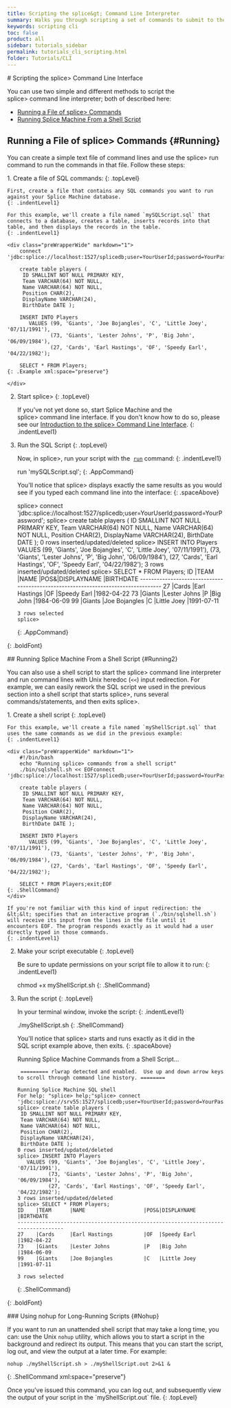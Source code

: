 ```yaml
---
title: Scripting the splice&gt; Command Line Interpreter
summary: Walks you through scripting a set of commands to submit to the splice&gt; command line interpreter.
keywords: scripting cli
toc: false
product: all
sidebar: tutorials_sidebar
permalink: tutorials_cli_scripting.html
folder: Tutorials/CLI
---
```

<section>
<div class="TopicContent" data-swiftype-index="true" markdown="1">
# Scripting the splice&gt; Command Line Interface

You can use two simple and different methods to script the <span
class="AppCommand">splice&gt;</span> command line interpreter; both of
described here:

* [Running a File of splice&gt; Commands](#Running)
* [Running Splice Machine From a Shell Script](#Running2)

## Running a File of splice&gt; Commands   {#Running}

You can create a simple text file of command lines and use the
splice&gt; run command to run the commands in that file. Follow these
steps:

<div class="opsStepsList" markdown="1">
1.  Create a file of SQL commands:
    {: .topLevel}

    First, create a file that contains any SQL commands you want to run
    against your Splice Machine database.
    {: .indentLevel1}

    For this example, we'll create a file named `mySQLScript.sql` that
    connects to a database, creates a table, inserts records into that
    table, and then displays the records in the table.
    {: .indentLevel1}

    <div class="preWrapperWide" markdown="1">
        connect 'jdbc:splice://localhost:1527/splicedb;user=YourUserId;password=YourPassword';

        create table players (
         ID SMALLINT NOT NULL PRIMARY KEY,
         Team VARCHAR(64) NOT NULL,
         Name VARCHAR(64) NOT NULL,
         Position CHAR(2),
         DisplayName VARCHAR(24),
         BirthDate DATE );

        INSERT INTO Players
           VALUES (99, 'Giants', 'Joe Bojangles', 'C', 'Little Joey', '07/11/1991'),
                  (73, 'Giants', 'Lester Johns', 'P', 'Big John', '06/09/1984'),
                  (27, 'Cards', 'Earl Hastings', 'OF', 'Speedy Earl', '04/22/1982');

        SELECT * FROM Players;
    {: .Example xml:space="preserve"}

    </div>

2.  Start splice&gt;
    {: .topLevel}

    If you've not yet done so, start Splice Machine and the
    <span class="AppCommand">splice&gt;</span> command line interface. If you don't know how to do so,
    please see our [Introduction to the splice&gt; Command Line
    Interface](tutorials_cli_usingcli.html).
    {: .indentLevel1}

3.  Run the SQL Script
    {: .topLevel}

    Now, in <span class="AppCommand">splice&gt;</span>, run your script
    with the &nbsp;[`run`](cmdlineref_run.html) command:
    {: .indentLevel1}

    <div class="preWrapperWide" markdown="1">
        run 'mySQLScript.sql';
    {: .AppCommand}

    </div>

    You'll notice that <span
    class="AppCommand">splice&gt;</span> displays exactly the same
    results as you would see if you typed each command line into the
    interface:
    {: .spaceAbove}

    <div class="preWrapperWide" markdown="1">
        splice> connect 'jdbc:splice://localhost:1527/splicedb;user=YourUserId;password=YourPassword';
        splice> create table players (
         ID SMALLINT NOT NULL PRIMARY KEY,
         Team VARCHAR(64) NOT NULL,
         Name VARCHAR(64) NOT NULL,
         Position CHAR(2),
         DisplayName VARCHAR(24),
         BirthDate DATE );
        0 rows inserted/updated/deleted
        splice> INSERT INTO Players
           VALUES (99, 'Giants', 'Joe Bojangles', 'C', 'Little Joey', '07/11/1991'),
                  (73, 'Giants', 'Lester Johns', 'P', 'Big John', '06/09/1984'),
                  (27, 'Cards', 'Earl Hastings', 'OF', 'Speedy Earl', '04/22/1982');
        3 rows inserted/updated/deleted
        splice> SELECT * FROM Players;
        ID    |TEAM      |NAME                   |POS&|DISPLAYNAME             |BIRTHDATE
        ----------------------------------------------------------------------------------
        27    |Cards     |Earl Hastings          |OF  |Speedy Earl             |1982-04-22
        73    |Giants    |Lester Johns           |P   |Big John                |1984-06-09
        99    |Giants    |Joe Bojangles          |C   |Little Joey             |1991-07-11

        3 rows selected
        splice>
    {: .AppCommand}

    </div>
{: .boldFont}

</div>
## Running Splice Machine From a Shell Script   {#Running2}

You can also use a shell script to start the splice&gt; command line
interpreter and run command lines with Unix heredoc (`<<`) input
redirection. For example, we can easily rework the SQL script we used in
the previous section into a shell script that starts <span
class="AppCommand">splice&gt;</span>, runs several commands/statements,
and then exits <span class="AppCommand">splice&gt;</span>.

<div class="opsStepsList" markdown="1">
1.  Create a shell script
    {: .topLevel}

    For this example, we'll create a file named `myShellScript.sql` that
    uses the same commands as we did in the previous example:
    {: .indentLevel1}

    <div class="preWrapperWide" markdown="1">
        #!/bin/bash
        echo "Running splice> commands from a shell script"
        ./bin/sqlshell.sh << EOFconnect 'jdbc:splice://localhost:1527/splicedb;user=YourUserId;password=YourPassword';

        create table players (
         ID SMALLINT NOT NULL PRIMARY KEY,
         Team VARCHAR(64) NOT NULL,
         Name VARCHAR(64) NOT NULL,
         Position CHAR(2),
         DisplayName VARCHAR(24),
         BirthDate DATE );

        INSERT INTO Players
           VALUES (99, 'Giants', 'Joe Bojangles', 'C', 'Little Joey', '07/11/1991'),
                  (73, 'Giants', 'Lester Johns', 'P', 'Big John', '06/09/1984'),
                  (27, 'Cards', 'Earl Hastings', 'OF', 'Speedy Earl', '04/22/1982');

        SELECT * FROM Players;exit;EOF
    {: .ShellCommand}
    </div>

    If you're not familiar with this kind of input redirection: the
    &lt;&lt; specifies that an interactive program (`./bin/sqlshell.sh`)
    will receive its input from the lines in the file until it
    encounters EOF. The program responds exactly as it would had a user
    directly typed in those commands.
    {: .indentLevel1}

2.  Make your script executable
    {: .topLevel}

    Be sure to update permissions on your script file to allow it to
    run:
    {: .indentLevel1}

    <div class="preWrapperWide" markdown="1">
        chmod +x myShellScript.sh
    {: .ShellCommand}

    </div>

3.  Run the script
    {: .topLevel}

    In your terminal window, invoke the script:
    {: .indentLevel1}

    <div class="preWrapperWide" markdown="1">
        ./myShellScript.sh
    {: .ShellCommand}

    </div>

    You'll notice that <span class="AppCommand">splice&gt;</span> starts
    and runs exactly as it did in the SQL script example above, then
    exits.
    {: .spaceAbove}

    <div class="preWrapperWide" markdown="1">
        Running Splice Machine Commands from a Shell Script...

         ========= rlwrap detected and enabled.  Use up and down arrow keys to scroll through command line history. ========

        Running Splice Machine SQL shell
        For help: "splice> help;"splice> connect 'jdbc:splice://srv55:1527/splicedb;user=YourUserId;password=YourPassword';
        splice> create table players (
         ID SMALLINT NOT NULL PRIMARY KEY,
         Team VARCHAR(64) NOT NULL,
         Name VARCHAR(64) NOT NULL,
         Position CHAR(2),
         DisplayName VARCHAR(24),
         BirthDate DATE );
        0 rows inserted/updated/deleted
        splice> INSERT INTO Players
           VALUES (99, 'Giants', 'Joe Bojangles', 'C', 'Little Joey', '07/11/1991'),
                  (73, 'Giants', 'Lester Johns', 'P', 'Big John', '06/09/1984'),
                  (27, 'Cards', 'Earl Hastings', 'OF', 'Speedy Earl', '04/22/1982');
        3 rows inserted/updated/deleted
        splice> SELECT * FROM Players;
        ID    |TEAM      |NAME                   |POS&|DISPLAYNAME             |BIRTHDATE
        ----------------------------------------------------------------------------------
        27    |Cards     |Earl Hastings          |OF  |Speedy Earl             |1982-04-22
        73    |Giants    |Lester Johns           |P   |Big John                |1984-06-09
        99    |Giants    |Joe Bojangles          |C   |Little Joey             |1991-07-11

        3 rows selected
    {: .ShellCommand}

    </div>
{: .boldFont}

</div>
### Using nohup for Long-Running Scripts   {#Nohup}

If you want to run an unattended shell script that may take a long time,
you can: use the Unix `nohup` utility, which allows you to start a
script in the background and redirect its output. This means that you
can start the script, log out, and view the output at a later time. For
example:

<div class="preWrapperWide" markdown="1">

    nohup ./myShellScript.sh > ./myShellScript.out 2>&1 &
{: .ShellCommand xml:space="preserve"}

</div>
Once you've issued this command, you can log out, and subsequently view
the output of your script in the `myShellScript.out` file.
{: .topLevel}

</div>
</section>
